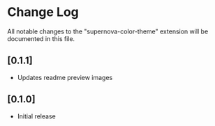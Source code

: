 # Change Log
All notable changes to the "supernova-color-theme" extension will be documented in this file.

## [0.1.1]
- Updates readme preview images

## [0.1.0]
- Initial release
